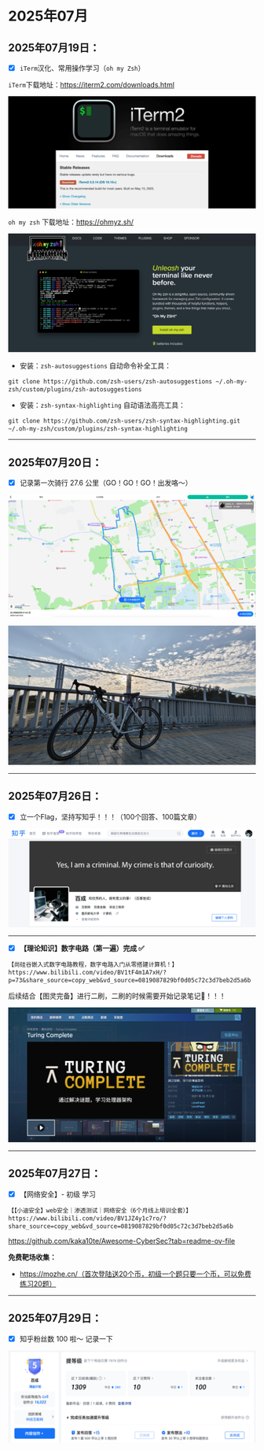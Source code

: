 # 2025年07月

## 2025年07月19日：

- [x] `iTerm`汉化、常用操作学习（`oh my Zsh`）

`iTerm`下载地址：https://iterm2.com/downloads.html

![image-20250719133618866](2025年07月.assets/image-20250719133618866.png)

`oh my zsh` 下载地址：https://ohmyz.sh/

![image-20250719133447770](2025年07月.assets/image-20250719133447770.png)

- 安装：`zsh-autosuggestions` 自动命令补全工具：

```shell
git clone https://github.com/zsh-users/zsh-autosuggestions ~/.oh-my-zsh/custom/plugins/zsh-autosuggestions
```

- 安装：`zsh-syntax-highlighting` 自动语法高亮工具：

```shell
git clone https://github.com/zsh-users/zsh-syntax-highlighting.git ~/.oh-my-zsh/custom/plugins/zsh-syntax-highlighting
```

---

## 2025年07月20日：

- [x] 记录第一次骑行 27.6 公里（GO！GO！GO！出发咯～）

![image-20250720153330279](2025年07月.assets/image-20250720153330279.png)

![71aa4c4c5281638c4409d854d12e1533](2025年07月.assets/71aa4c4c5281638c4409d854d12e1533.jpg)

---

## 2025年07月26日：

- [x] 立一个Flag，坚持写知乎！！！（100个回答、100篇文章）

![image-20250726002303159](2025年07月.assets/image-20250726002303159.png)

---

- [x] **【理论知识】数字电路（第一遍）完成 ✅**

```
【尚硅谷嵌入式数字电路教程，数字电路入门从零搭建计算机！】 https://www.bilibili.com/video/BV1tF4m1A7xH/?p=73&share_source=copy_web&vd_source=0819087829bf0d05c72c3d7beb2d5a6b
```

后续结合【图灵完备】进行二刷，二刷的时候需要开始记录笔记📒！！！

![image-20250726113253133](2025年07月.assets/image-20250726113253133.png)

---

## 2025年07月27日：

- [x] 【网络安全】- 初级 学习

```
【【小迪安全】web安全｜渗透测试｜网络安全（6个月线上培训全套）】 https://www.bilibili.com/video/BV1JZ4y1c7ro/?share_source=copy_web&vd_source=0819087829bf0d05c72c3d7beb2d5a6b
```

https://github.com/kaka10te/Awesome-CyberSec?tab=readme-ov-file

**免费靶场收集：**

- https://mozhe.cn/（首次登陆送20个币，初级一个题只要一个币，可以免费练习20题）

---

  ## 2025年07月29日：

- [x] 知乎粉丝数 100 啦～ 记录一下

![image-20250729232631532](2025年07月.assets/image-20250729232631532.png)
